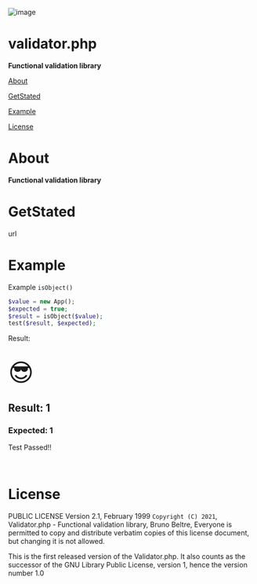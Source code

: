 ![image]("util/img/logo.png")

# validator.php

**Functional validation library**

[About](#About)

[GetStated](#GetStated)

[Example](#Example)

[License](#License)

# About

**Functional validation library**

# GetStated

url

# Example

Example `isObject()`

```php
$value = new App();
$expected = true;
$result = isObject($value);
test($result, $expected);
```

Result:

<br />
<span style="font-size:50px;">&#128526;</span>
<h2>Result: 1</h2>
<h3>Expected: 1</h3>
<p>Test Passed!!</p>
<br />

# License

PUBLIC LICENSE
Version 2.1, February 1999
`Copyright (C) 2021`, Validator.php - Functional validation library,
Bruno Beltre,
Everyone is permitted to copy and distribute verbatim copies
of this license document, but changing it is not allowed.

This is the first released version of the Validator.php. It also counts
as the successor of the GNU Library Public License, version 1, hence
the version number 1.0
